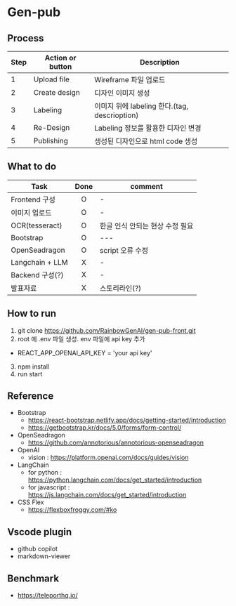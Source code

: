 # Gen-pub
## Process
 |Step|Action or button|Description|
 |---|---|---|
 |1|Upload file|Wireframe 파일 업로드|
 |2|Create design|디자인 이미지 생성|
 |3|Labeling|이미지 위에 labeling 한다.(tag, descrioption)|
 |4|Re-Design|Labeling 정보를 활용한 디자인 변경|
 |5|Publishing|생성된 디자인으로 html code 생성|

## What to do
 |Task|Done|comment|
 |---|:---:|---|
 |Frontend 구성|O|-| 
 |이미지 업로드|O|-|
 |OCR(tesseract)|O|한글 인식 안되는 현상 수정 필요|
 |Bootstrap|O|---|
 |OpenSeadragon|O|script 오류 수정|
 |Langchain + LLM|X|-|
 |Backend 구성(?)|X|-|
 |발표자료|X|스토리라인(?)|
 
## How to run
 1. git clone https://github.com/RainbowGenAI/gen-pub-front.git
 2. root 에 .env 파일 생성. env 파일에 api key 추가 
   - REACT_APP_OPENAI_API_KEY = 'your api key' 
 3. npm install
 4. run start

## Reference
- Bootstrap 
  - https://react-bootstrap.netlify.app/docs/getting-started/introduction
  - https://getbootstrap.kr/docs/5.0/forms/form-control/
- OpenSeadragon
  - https://github.com/annotorious/annotorious-openseadragon
- OpenAI
  - vision : https://platform.openai.com/docs/guides/vision
- LangChain 
  - for python : https://python.langchain.com/docs/get_started/introduction
  - for javascript : https://js.langchain.com/docs/get_started/introduction
- CSS Flex 
  - https://flexboxfroggy.com/#ko

## Vscode plugin
 - github copilot
 - markdown-viewer

## Benchmark
  - https://teleporthq.io/
